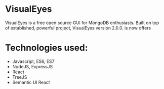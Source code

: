# VisualEyes
VisualEyes is a free open source GUI for MongoDB enthusiasts. Built on top of established, powerful project, VisualEyes
version 2.0.0. is now offers 




# Technologies used:
* Javascript, ES6, ES7
* NodeJS, ExpressJS
* React
* TreeJS
* Semantic UI React


